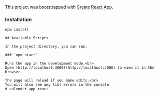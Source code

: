 This project was bootstrapped with [Create React App](https://github.com/facebook/create-react-app).

### Installation

```
npm install

## Available Scripts

In the project directory, you can run:

### `npm start`

Runs the app in the development mode.<br>
Open [http://localhost:3000](http://localhost:3000) to view it in the browser.

The page will reload if you make edits.<br>
You will also see any lint errors in the console.
# calender-app-react
